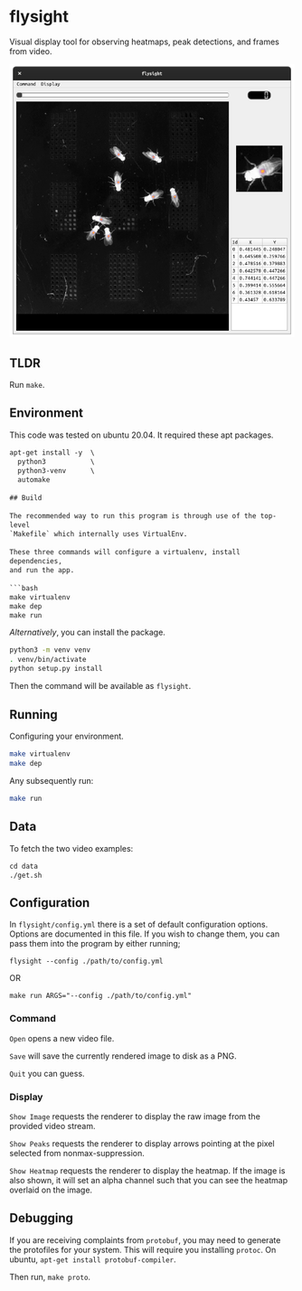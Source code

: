 # flysight

Visual display tool for observing heatmaps, peak detections, and frames
from video.

![Example](.readme/sc1.png)

## TLDR

Run `make`.

## Environment

This code was tested on ubuntu 20.04.  It required these apt packages.

```
apt-get install -y  \
  python3           \
  python3-venv      \
  automake

## Build

The recommended way to run this program is through use of the top-level
`Makefile` which internally uses VirtualEnv.

These three commands will configure a virtualenv, install dependencies,
and run the app.

```bash
make virtualenv
make dep
make run
```

*Alternatively*, you can install the package.

```bash
python3 -m venv venv
. venv/bin/activate
python setup.py install
```

Then the command will be available as `flysight`.

## Running

Configuring your environment.

```bash
make virtualenv
make dep
```

Any subsequently run:

```bash
make run
```

## Data

To fetch the two video examples:

```
cd data
./get.sh
```

## Configuration

In `flysight/config.yml` there is a set of default configuration
options.  Options are documented in this file.  If you wish to change
them, you can pass them into the program by either running;

```
flysight --config ./path/to/config.yml
```

OR

```
make run ARGS="--config ./path/to/config.yml"
```

### Command

`Open` opens a new video file.

`Save` will save the currently rendered image to disk as a PNG.

`Quit` you can guess.

### Display

`Show Image` requests the renderer to display the raw image from the
provided video stream.

`Show Peaks` requests the renderer to display arrows pointing at the
pixel selected from nonmax-suppression.

`Show Heatmap` requests the renderer to display the heatmap.  If the
image is also shown, it will set an alpha channel such that you can
see the heatmap overlaid on the image.

## Debugging

If you are receiving complaints from `protobuf`, you may need to
generate the protofiles for your system.  This will require you
installing `protoc`.  On ubuntu, `apt-get install protobuf-compiler`.

Then run, `make proto`.
